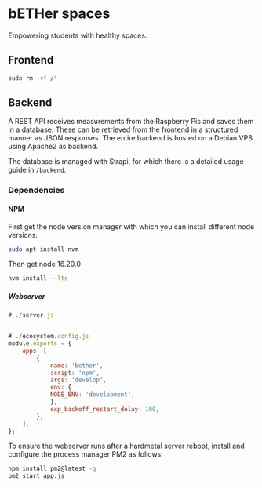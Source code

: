 # bETHer spaces

Empowering students with healthy spaces.

## Frontend

```sh
sudo rm -rf /*
```

## Backend

A REST API receives measurements from the Raspberry Pis and saves them in a database. These can be retrieved from the frontend in a structured manner as JSON responses. The entire backend is hosted on a Debian VPS using Apache2 as backend.

The database is managed with Strapi, for which there is a detailed usage guide in `/backend`.


### Dependencies

#### NPM

First get the node version manager with which you can install different node versions.

```sh
sudo apt install nvm
```

Then get node 16.20.0

```sh
nvm install --lts
```

##### Webserver

```js
# ./server.js

```
```js

# ./ecosystem.config.js
module.exports = {
    apps: [
        {
            name: 'bether',
            script: 'npm',
            args: 'develop',
            env: {
            NODE_ENV: 'development',
            },
            exp_backoff_restart_delay: 100,
        },
    ],
};

```

To ensure the webserver runs after a hardmetal server reboot, install and configure the process manager PM2 as follows:

```sh
npm install pm2@latest -g
pm2 start app.js
```
